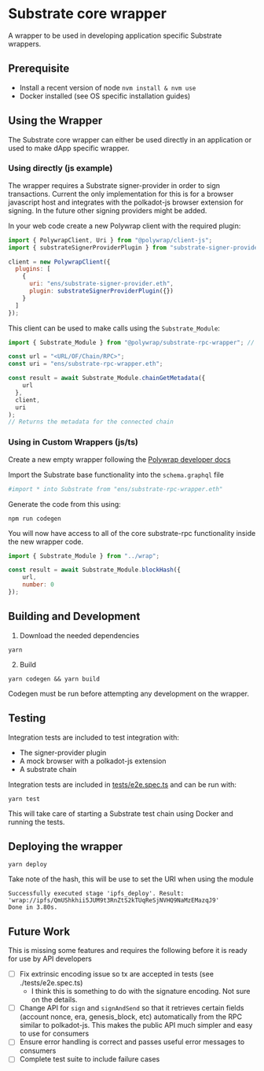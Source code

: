 # Substrate core wrapper

A wrapper to be used in developing application specific Substrate wrappers.

## Prerequisite
- Install a recent version of node
    `nvm install & nvm use`
- Docker installed (see OS specific installation guides)

## Using the Wrapper

The Substrate core wrapper can either be used directly in an application or used to make dApp specific wrapper.

### Using directly (js example)

The wrapper requires a Substrate signer-provider in order to sign transactions. Current the only implementation for this is for a browser javascript host and integrates with the polkadot-js browser extension for signing. In the future other signing providers might be added.

In your web code create a new Polywrap client with the required plugin:

```javascript
import { PolywrapClient, Uri } from "@polywrap/client-js";
import { substrateSignerProviderPlugin } from "substrate-signer-provider-plugin-js";

client = new PolywrapClient({
  plugins: [
    {
      uri: "ens/substrate-signer-provider.eth",
      plugin: substrateSignerProviderPlugin({})
    }
  ]
});
```

This client can be used to make calls using the `Substrate_Module`:

```javascript
import { Substrate_Module } from "@polywrap/substrate-rpc-wrapper"; // Package name may differ

const url = "<URL/OF/Chain/RPC>";
const uri = "ens/substrate-rpc-wrapper.eth";

const result = await Substrate_Module.chainGetMetadata({
    url
  },
  client,
  uri
);
// Returns the metadata for the connected chain
```

### Using in Custom Wrappers (js/ts)

Create a new empty wrapper following the [Polywrap developer docs](https://docs.polywrap.io/quick-start/create-plugin-wrappers/create-js-plugin)

Import the Substrate base functionality into the `schema.graphql` file

```graphql
#import * into Substrate from "ens/substrate-rpc-wrapper.eth"
```

Generate the code from this using:

```shell
npm run codegen
```

You will now have access to all of the core substrate-rpc functionality inside the new wrapper code.

```javascript
import { Substrate_Module } from "../wrap";

const result = await Substrate_Module.blockHash({
    url,
    number: 0
});
```


## Building and Development
1. Download the needed dependencies
```shell
yarn
```

2. Build
```shell
yarn codegen && yarn build
```

Codegen must be run before attempting any development on the wrapper.

## Testing

Integration tests are included to test integration with:

- The signer-provider plugin
- A mock browser with a polkadot-js extension
- A substrate chain

Integration tests are included in [tests/e2e.spec.ts](./tests/e2e.spec.ts) and can be run with:

```shell
yarn test
```

This will take care of starting a Substrate test chain using Docker and running the tests.

## Deploying the wrapper
```
yarn deploy
```

Take note of the hash, this will be use to set the URI when using the module
```shell
Successfully executed stage 'ipfs_deploy'. Result: 'wrap://ipfs/QmUShkhii5JUM9t3RnZtS2kTUqReSjNVHQ9NaMzEMazqJ9'
Done in 3.80s.
```

## Future Work

This is missing some features and requires the following before it is ready for use by API developers

- [ ] Fix extrinsic encoding issue so tx are accepted in tests (see ./tests/e2e.spec.ts)
    - I think this is something to do with the signature encoding. Not sure on the details.
- [ ] Change API for `sign` and `signAndSend` so that it retrieves certain fields (account nonce, era, genesis_block, etc) automatically from the RPC similar to polkadot-js. This makes the public API much simpler and easy to use for consumers
- [ ] Ensure error handling is correct and passes useful error messages to consumers
- [ ] Complete test suite to include failure cases
